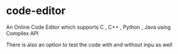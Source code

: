 # code-editor
An Online Code Editor which supports C , C++ ,  Python , Java using Compilex API

There is also an option to test the code with and without inpu as well

